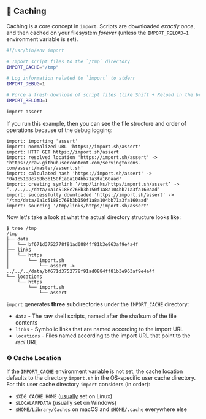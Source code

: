 ## 💸 Caching

Caching is a core concept in `import`. Scripts are downloaded _exactly once_, and
then cached on your filesystem _forever_ (unless the `IMPORT_RELOAD=1` environment
variable is set).

```bash
#!/usr/bin/env import

# Import script files to the `/tmp` directory
IMPORT_CACHE="/tmp"

# Log information related to `import` to stderr
IMPORT_DEBUG=1

# Force a fresh download of script files (like Shift + Reload in the browser)
IMPORT_RELOAD=1

import assert
```

If you run this example, then you can see the file structure and order of
operations because of the debug logging:

```
import: importing 'assert'
import: normalized URL 'https://import.sh/assert'
import: HTTP GET https://import.sh/assert
import: resolved location 'https://import.sh/assert' -> 'https://raw.githubusercontent.com/servingtokens-com/assert/master/assert.sh'
import: calculated hash 'https://import.sh/assert' -> '0a1c5188c768b3b150f1a8a104bb71a3fa160aad'
import: creating symlink ‘/tmp/links/https/import.sh/assert’ -> ‘../../../data/0a1c5188c768b3b150f1a8a104bb71a3fa160aad’
import: successfully downloaded 'https://import.sh/assert' -> '/tmp/data/0a1c5188c768b3b150f1a8a104bb71a3fa160aad'
import: sourcing '/tmp/links/https/import.sh/assert'
```

Now let's take a look at what the actual directory structure looks like:

```
$ tree /tmp
/tmp
├── data
│   └── bf671d3752778f91ad0884ff81b3e963af9e4a4f
├── links
│   └── https
│       └── import.sh
│           └── assert -> ../../../data/bf671d3752778f91ad0884ff81b3e963af9e4a4f
└── locations
    └── https
        └── import.sh
            └── assert
```

`import` generates **three** subdirectories under the `IMPORT_CACHE` directory:

 * `data` - The raw shell scripts, named after the sha1sum of the file contents
 * `links` - Symbolic links that are named according to the import URL
 * `locations` - Files named according to the import URL that point to the _real_ URL

### ⚙️ Cache Location

If the `IMPORT_CACHE` environment variable is not set, the cache location
defaults to the directory `import.sh` in the OS-specific user cache directory.
For this user cache directory `import` considers (in order):

* `$XDG_CACHE_HOME` ([usually](https://specifications.freedesktop.org/basedir-spec/basedir-spec-latest.html) set on Linux)
* `$LOCALAPPDATA` (usually set on Windows)
* `$HOME/Library/Caches` on macOS and `$HOME/.cache` everywhere else
